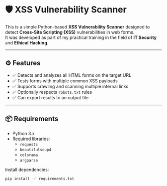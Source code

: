 # 🛡️ XSS Vulnerability Scanner

This is a simple Python-based **XSS Vulnerability Scanner** designed to detect **Cross-Site Scripting (XSS)** vulnerabilities in web forms.  
It was developed as part of my practical training in the field of **IT Security** and **Ethical Hacking**.

---

## ⚙️ Features

- ✅ Detects and analyzes all HTML forms on the target URL
- ✅ Tests forms with multiple common XSS payloads
- ✅ Supports crawling and scanning multiple internal links
- ✅ Optionally respects `robots.txt` rules
- ✅ Can export results to an output file

---

## 📦 Requirements

- Python 3.x  
- Required libraries:
  - `requests`
  - `beautifulsoup4`
  - `colorama`
  - `argparse`

Install dependencies:

```bash
pip install -r requirements.txt
